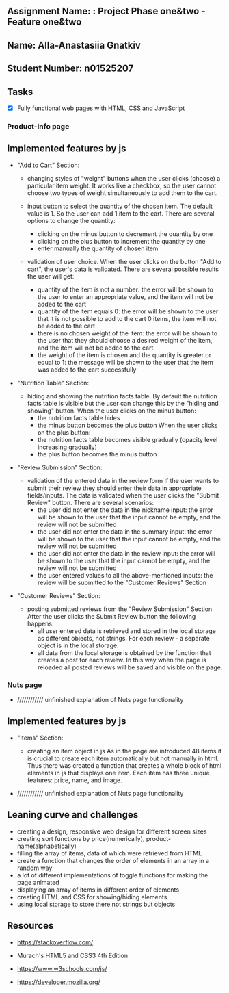 ## Assignment Name: : Project Phase one&two - Feature one&two


## Name: Alla-Anastasiia Gnatkiv


## Student Number: n01525207


## Tasks

- [x] Fully functional web pages with HTML, CSS and JavaScript



### Product-info page

## Implemented features by js

- "Add to Cart" Section:

    - changing styles of "weight" buttons when the user clicks (choose) a particular item weight.
      It works like a checkbox, so the user cannot choose two types of weight simultaneously to add them to the cart.

    - input button to select the quantity of the chosen item.
      The default value is 1. So the user can add 1 item to the cart. There are several options to change the quantity:
      + clicking on the minus button to decrement the quantity by one
      + clicking on the plus button to increment the quantity by one
      + enter manually the quantity of chosen item
    
    - validation of user choice.
      When the user clicks on the button "Add to cart", the user's data is validated. There are several possible results the user will get:
      + quantity of the item is not a number: the error will be shown to the user to enter an appropriate value, and the item will not be added to the cart
      + quantity of the item equals 0: the error will be shown to the user that it is not possible to add to the cart 0 items, the item will not be added to the cart
      + there is no chosen weight of the item: the error will be shown to the user that they should choose a desired weight of the item, and the item will not be added to the cart.
      + the weight of the item is chosen and the quantity is greater or equal to 1: the message will be shown to the user that the item was added to the cart successfully


- "Nutrition Table" Section:

    - hiding and showing the nutrition facts table.
      By default the nutrition facts table is visible but the user can change this by the "hiding and showing" button.
      When the user clicks on the minus button:
      + the nutrition facts table hides
      + the minus button becomes the plus button
      When the user clicks on the plus button:
      + the nutrition facts table becomes visible gradually (opacity level increasing gradually)
      + the plus button becomes the minus button


- "Review Submission" Section:

    - validation of the entered data in the review form
      If the user wants to submit their review they should enter their data in appropriate fields/inputs. The data is validated when the user clicks the "Submit Review" button. There are several scenarios:
      + the user did not enter the data in the nickname input: the error will be shown to the user that the input cannot be empty, and the review will not be submitted
      + the user did not enter the data in the summary input: the error will be shown to the user that the input cannot be empty, and the review will not be submitted
      + the user did not enter the data in the review input: the error will be shown to the user that the input cannot be empty, and the review will not be submitted
      + the user entered values to all the above-mentioned inputs: the review will be submitted to the "Customer Reviews" Section


- "Customer Reviews" Section:

    - posting submitted reviews from the "Review Submission" Section
      After the user clicks the Submit Review button the following happens:
      + all user entered data is retrieved and stored in the local storage as different objects, not strings. For each review - a separate object is in the local storage.
      + all data from the local storage is obtained by the function that creates a post for each review. In this way when the page is reloaded all posted reviews will be saved and visible on the page.



### Nuts page 
- //////////// unfinished explanation of Nuts page functionality

## Implemented features by js

- "Items" Section:
    - creating an item object in js
      As in the page are introduced 48 items it is crucial to create each item automatically but not manually in html. Thus there was created a function that creates a whole block of html elements in js that displays one item. Each item has three unique features: price, name, and image.
    
- //////////// unfinished explanation of Nuts page functionality



## Leaning curve and challenges


- creating a design, responsive web design for different screen sizes
- creating sort functions by price(numerically), product-name(alphabetically)
- filling the array of items, data of which were retrieved from HTML
- create a function that changes the order of elements in an array in a random way
- a lot of different implementations of toggle functions for making the page animated
- displaying an array of items in different order of elements
- creating HTML and CSS for showing/hiding elements
- using local storage to store there not strings but objects



## Resources


- https://stackoverflow.com/

- Murach's HTML5 and CSS3 4th Edition

- https://www.w3schools.com/js/

- https://developer.mozilla.org/